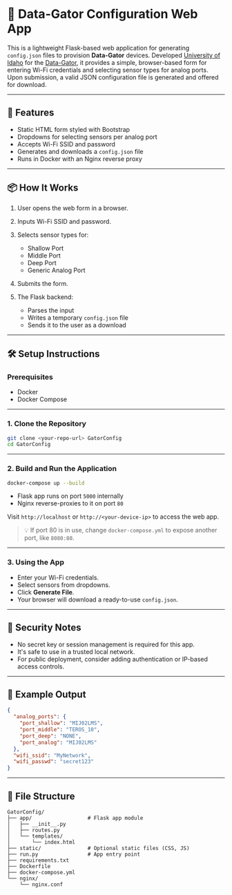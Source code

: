 # 🐊 Data-Gator Configuration Web App

This is a lightweight Flask-based web application for generating `config.json` files to provision **Data-Gator** devices. Developed [University of Idaho](https://www.uidaho.edu/) for the [Data-Gator](https://github.com/Data-Gator), it provides a simple, browser-based form for entering Wi-Fi credentials and selecting sensor types for analog ports. Upon submission, a valid JSON configuration file is generated and offered for download.

---

## 🚀 Features

* Static HTML form styled with Bootstrap
* Dropdowns for selecting sensors per analog port
* Accepts Wi-Fi SSID and password
* Generates and downloads a `config.json` file
* Runs in Docker with an Nginx reverse proxy

---

## 📦 How It Works

1. User opens the web form in a browser.
2. Inputs Wi-Fi SSID and password.
3. Selects sensor types for:

   * Shallow Port
   * Middle Port
   * Deep Port
   * Generic Analog Port
4. Submits the form.
5. The Flask backend:

   * Parses the input
   * Writes a temporary `config.json` file
   * Sends it to the user as a download

---

## 🛠️ Setup Instructions

### Prerequisites

* Docker
* Docker Compose

---

### 1. Clone the Repository

```bash
git clone <your-repo-url> GatorConfig
cd GatorConfig
```

---

### 2. Build and Run the Application

```bash
docker-compose up --build
```

* Flask app runs on port `5000` internally
* Nginx reverse-proxies to it on port `80`

Visit `http://localhost` or `http://<your-device-ip>` to access the web app.

> 💡 If port 80 is in use, change `docker-compose.yml` to expose another port, like `8080:80`.

---

### 3. Using the App

* Enter your Wi-Fi credentials.
* Select sensors from dropdowns.
* Click **Generate File**.
* Your browser will download a ready-to-use `config.json`.

---

## 🔐 Security Notes

* No secret key or session management is required for this app.
* It's safe to use in a trusted local network.
* For public deployment, consider adding authentication or IP-based access controls.

---

## 📁 Example Output

```json
{
  "analog_ports": {
    "port_shallow": "MIJ02LMS",
    "port_middle": "TEROS_10",
    "port_deep": "NONE",
    "port_analog": "MIJ02LMS"
  },
  "wifi_ssid": "MyNetwork",
  "wifi_passwd": "secret123"
}
```

---

## 📂 File Structure

```
GatorConfig/
├── app/                  # Flask app module
│   ├── __init__.py
│   ├── routes.py
│   └── templates/
│       └── index.html
├── static/               # Optional static files (CSS, JS)
├── run.py                # App entry point
├── requirements.txt
├── Dockerfile
├── docker-compose.yml
└── nginx/
    └── nginx.conf
```
